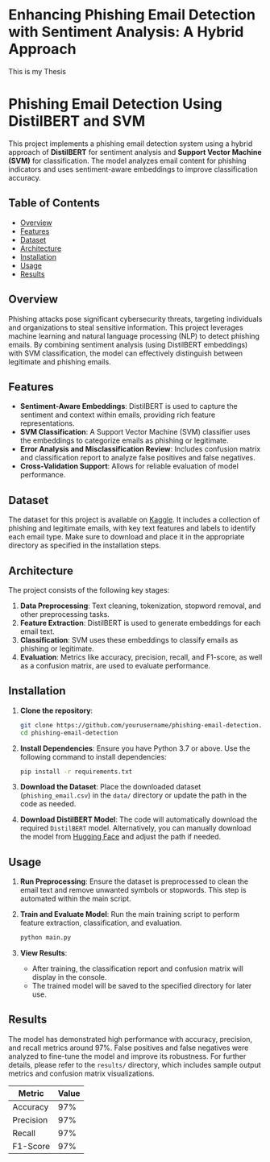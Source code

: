 # Enhancing Phishing Email Detection with Sentiment Analysis: A Hybrid Approach
This is my Thesis

# Phishing Email Detection Using DistilBERT and SVM

This project implements a phishing email detection system using a hybrid approach of **DistilBERT** for sentiment analysis and **Support Vector Machine (SVM)** for classification. The model analyzes email content for phishing indicators and uses sentiment-aware embeddings to improve classification accuracy.

## Table of Contents

- [Overview](#overview)
- [Features](#features)
- [Dataset](#dataset)
- [Architecture](#architecture)
- [Installation](#installation)
- [Usage](#usage)
- [Results](#results)

## Overview

Phishing attacks pose significant cybersecurity threats, targeting individuals and organizations to steal sensitive information. This project leverages machine learning and natural language processing (NLP) to detect phishing emails. By combining sentiment analysis (using DistilBERT embeddings) with SVM classification, the model can effectively distinguish between legitimate and phishing emails.

## Features

- **Sentiment-Aware Embeddings**: DistilBERT is used to capture the sentiment and context within emails, providing rich feature representations.
- **SVM Classification**: A Support Vector Machine (SVM) classifier uses the embeddings to categorize emails as phishing or legitimate.
- **Error Analysis and Misclassification Review**: Includes confusion matrix and classification report to analyze false positives and false negatives.
- **Cross-Validation Support**: Allows for reliable evaluation of model performance.

## Dataset

The dataset for this project is available on [Kaggle](https://www.kaggle.com/datasets/naserabdullahalam/phishing-email-dataset/data?select=phishing_email.csv). It includes a collection of phishing and legitimate emails, with key text features and labels to identify each email type. Make sure to download and place it in the appropriate directory as specified in the installation steps.

## Architecture

The project consists of the following key stages:

1. **Data Preprocessing**: Text cleaning, tokenization, stopword removal, and other preprocessing tasks.
2. **Feature Extraction**: DistilBERT is used to generate embeddings for each email text.
3. **Classification**: SVM uses these embeddings to classify emails as phishing or legitimate.
4. **Evaluation**: Metrics like accuracy, precision, recall, and F1-score, as well as a confusion matrix, are used to evaluate performance.

## Installation

1. **Clone the repository**:
   ```bash
   git clone https://github.com/yourusername/phishing-email-detection.git
   cd phishing-email-detection
   ```

2. **Install Dependencies**:
   Ensure you have Python 3.7 or above. Use the following command to install dependencies:
   ```bash
   pip install -r requirements.txt
   ```

3. **Download the Dataset**:
   Place the downloaded dataset (`phishing_email.csv`) in the `data/` directory or update the path in the code as needed.

4. **Download DistilBERT Model**:
   The code will automatically download the required `DistilBERT` model. Alternatively, you can manually download the model from [Hugging Face](https://huggingface.co/distilbert-base-uncased) and adjust the path if needed.

## Usage

1. **Run Preprocessing**:
   Ensure the dataset is preprocessed to clean the email text and remove unwanted symbols or stopwords. This step is automated within the main script.

2. **Train and Evaluate Model**:
   Run the main training script to perform feature extraction, classification, and evaluation.
   ```bash
   python main.py
   ```

3. **View Results**:
   - After training, the classification report and confusion matrix will display in the console.
   - The trained model will be saved to the specified directory for later use.

## Results

The model has demonstrated high performance with accuracy, precision, and recall metrics around 97%. False positives and false negatives were analyzed to fine-tune the model and improve its robustness. For further details, please refer to the `results/` directory, which includes sample output metrics and confusion matrix visualizations.

| Metric        | Value |
|---------------|-------|
| Accuracy      | 97%   |
| Precision     | 97%   |
| Recall        | 97%   |
| F1-Score      | 97%   |
